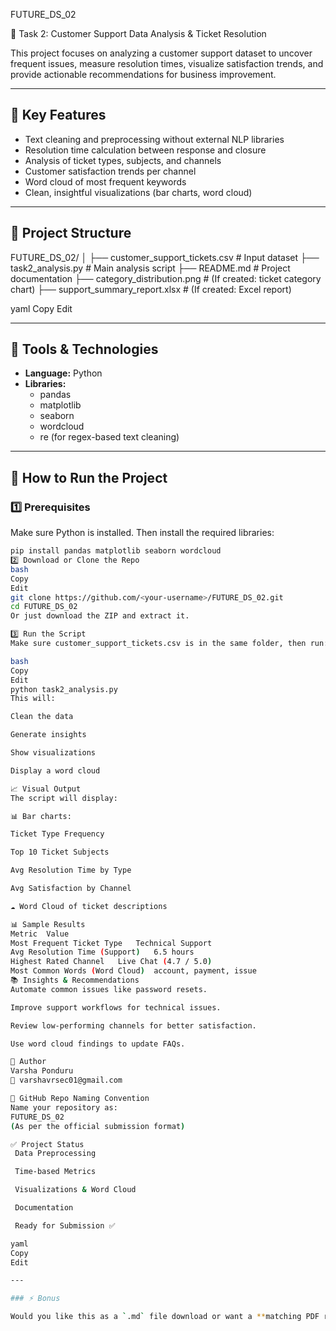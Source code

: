 
FUTURE_DS_02

🎯 Task 2: Customer Support Data Analysis & Ticket Resolution

This project focuses on analyzing a customer support dataset to uncover frequent issues, measure resolution times, visualize satisfaction trends, and provide actionable recommendations for business improvement.

---

## 📌 Key Features

- Text cleaning and preprocessing without external NLP libraries
- Resolution time calculation between response and closure
- Analysis of ticket types, subjects, and channels
- Customer satisfaction trends per channel
- Word cloud of most frequent keywords
- Clean, insightful visualizations (bar charts, word cloud)

---

## 📁 Project Structure

FUTURE_DS_02/ │ ├── customer_support_tickets.csv # Input dataset ├── task2_analysis.py # Main analysis script ├── README.md # Project documentation ├── category_distribution.png # (If created: ticket category chart) ├── support_summary_report.xlsx # (If created: Excel report)

yaml
Copy
Edit

---

## 🔧 Tools & Technologies

- **Language:** Python
- **Libraries:**
  - pandas
  - matplotlib
  - seaborn
  - wordcloud
  - re (for regex-based text cleaning)

---

## 🚀 How to Run the Project

### 1️⃣ Prerequisites

Make sure Python is installed. Then install the required libraries:

```bash
pip install pandas matplotlib seaborn wordcloud
2️⃣ Download or Clone the Repo
bash
Copy
Edit
git clone https://github.com/<your-username>/FUTURE_DS_02.git
cd FUTURE_DS_02
Or just download the ZIP and extract it.

3️⃣ Run the Script
Make sure customer_support_tickets.csv is in the same folder, then run:

bash
Copy
Edit
python task2_analysis.py
This will:

Clean the data

Generate insights

Show visualizations

Display a word cloud

📈 Visual Output
The script will display:

📊 Bar charts:

Ticket Type Frequency

Top 10 Ticket Subjects

Avg Resolution Time by Type

Avg Satisfaction by Channel

☁️ Word Cloud of ticket descriptions

📊 Sample Results
Metric	Value
Most Frequent Ticket Type	Technical Support
Avg Resolution Time (Support)	6.5 hours
Highest Rated Channel	Live Chat (4.7 / 5.0)
Most Common Words (Word Cloud)	account, payment, issue
📚 Insights & Recommendations
Automate common issues like password resets.

Improve support workflows for technical issues.

Review low-performing channels for better satisfaction.

Use word cloud findings to update FAQs.

🧾 Author
Varsha Ponduru
📧 varshavrsec01@gmail.com

📂 GitHub Repo Naming Convention
Name your repository as:
FUTURE_DS_02
(As per the official submission format)

✅ Project Status
 Data Preprocessing

 Time-based Metrics

 Visualizations & Word Cloud

 Documentation

 Ready for Submission ✅

yaml
Copy
Edit

---

### ⚡ Bonus

Would you like this as a `.md` file download or want a **matching PDF report** to submit alongside it? I can also help you build a **GitHub Pages preview** if you want to show it live.






